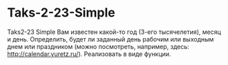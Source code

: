 # Taks-2-23-Simple
Taks2-23 Simple Вам известен какой-то год (3-его тысячелетия), месяц и день. Определить, будет ли заданный день рабочим или выходным днем или праздником  (можно посмотреть, например, здесь: http://calendar.yuretz.ru/). Реализовать в виде функции.
